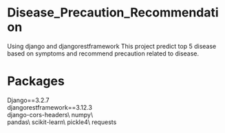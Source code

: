 # Disease_Precaution_Recommendation
Using django and djangorestframework
This project predict top 5 disease based on symptoms and recommend precaution related to disease.

# Packages

Django==3.2.7\
djangorestframework==3.12.3\
django-cors-headers\ 
numpy\  
pandas\ 
scikit-learn\ 
pickle4\ 
requests
